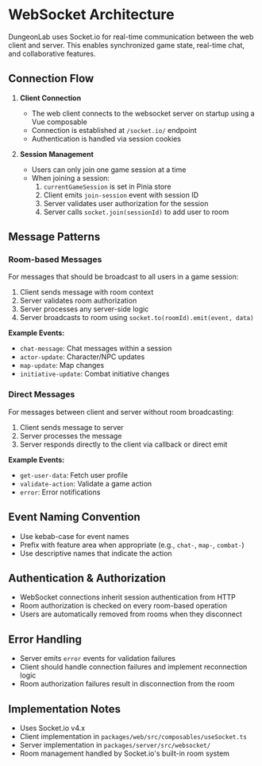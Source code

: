 # WebSocket Architecture

DungeonLab uses Socket.io for real-time communication between the web client and server. This enables synchronized game state, real-time chat, and collaborative features.

## Connection Flow

1. **Client Connection**
   - The web client connects to the websocket server on startup using a Vue composable
   - Connection is established at `/socket.io/` endpoint
   - Authentication is handled via session cookies

2. **Session Management**
   - Users can only join one game session at a time
   - When joining a session:
     1. `currentGameSession` is set in Pinia store
     2. Client emits `join-session` event with session ID
     3. Server validates user authorization for the session
     4. Server calls `socket.join(sessionId)` to add user to room

## Message Patterns

### Room-based Messages
For messages that should be broadcast to all users in a game session:

1. Client sends message with room context
2. Server validates room authorization
3. Server processes any server-side logic
4. Server broadcasts to room using `socket.to(roomId).emit(event, data)`

**Example Events:**
- `chat-message`: Chat messages within a session
- `actor-update`: Character/NPC updates
- `map-update`: Map changes
- `initiative-update`: Combat initiative changes

### Direct Messages
For messages between client and server without room broadcasting:

1. Client sends message to server
2. Server processes the message
3. Server responds directly to the client via callback or direct emit

**Example Events:**
- `get-user-data`: Fetch user profile
- `validate-action`: Validate a game action
- `error`: Error notifications

## Event Naming Convention

- Use kebab-case for event names
- Prefix with feature area when appropriate (e.g., `chat-`, `map-`, `combat-`)
- Use descriptive names that indicate the action

## Authentication & Authorization

- WebSocket connections inherit session authentication from HTTP
- Room authorization is checked on every room-based operation
- Users are automatically removed from rooms when they disconnect

## Error Handling

- Server emits `error` events for validation failures
- Client should handle connection failures and implement reconnection logic
- Room authorization failures result in disconnection from the room

## Implementation Notes

- Uses Socket.io v4.x
- Client implementation in `packages/web/src/composables/useSocket.ts`
- Server implementation in `packages/server/src/websocket/`
- Room management handled by Socket.io's built-in room system
